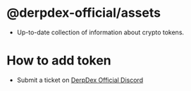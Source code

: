 # @derpdex-official/assets
- Up-to-date collection of information about crypto tokens.

# How to add token
- Submit a ticket on [DerpDex Official Discord ](https://discord.com/invite/jvTEhYFX8u)

